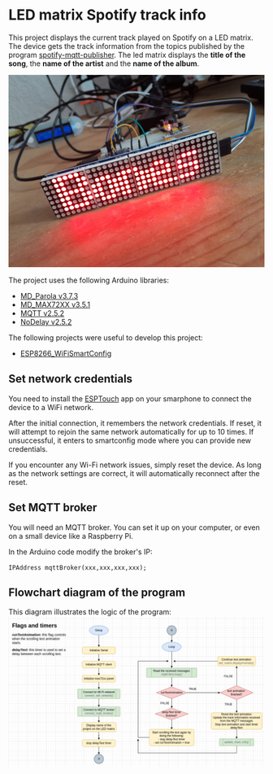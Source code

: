 # LED matrix Spotify track info

This project displays the current track played on Spotify on a LED matrix.
The device gets the track information from the topics published by the program [spotify-mqtt-publisher](https://github.com/falb18/spotify-mqtt-publisher).
The led matrix displays the **title of the song**, the **name of the artist** and the **name of the album**.

<img src="./imgs/led-matrix-spotify-track.jpg" width="512" height="">

The project uses the following Arduino libraries:
- [MD_Parola v3.7.3](https://github.com/MajicDesigns/MD_Parola)
- [MD_MAX72XX v3.5.1](https://github.com/MajicDesigns/MD_MAX72xx)
- [MQTT v2.5.2](https://github.com/256dpi/arduino-mqtt)
- [NoDelay v2.5.2](https://github.com/M-tech-Creations/NoDelay)

The following projects were useful to develop this project:
- [ESP8266_WiFiSmartConfig](https://github.com/usemodj/ESP8266_WiFiSmartConfig)

## Set network credentials

You need to install the [ESPTouch](https://github.com/EspressifApp/EsptouchForAndroid) app on your smarphone to connect
the device to a WiFi network.

After the initial connection, it remembers the network credentials. If reset, it will attempt to rejoin the same network
automatically for up to 10 times. If unsuccessful, it enters to smartconfig mode where you can provide new credentials.

If you encounter any Wi-Fi network issues, simply reset the device. As long as the network settings are correct, it will
automatically reconnect after the reset.

## Set MQTT broker

You will need an MQTT broker. You can set it up on your computer, or even on a small device like a Raspberry Pi.

In the Arduino code modify the broker's IP:
```arduino
IPAddress mqttBroker(xxx,xxx,xxx,xxx);
```

## Flowchart diagram of the program

This diagram illustrates the logic of the program:
<img src="./imgs/led-matrix-spotify-drawio.png" width="" height="">